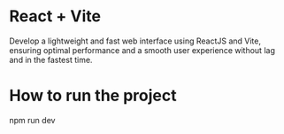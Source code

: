 # React + Vite

Develop a lightweight and fast web interface using ReactJS and Vite, ensuring optimal performance and a smooth user experience without lag and in the fastest time.

# How to run the project 
npm run dev 

